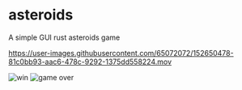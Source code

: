 # asteroids
A simple GUI rust asteroids game

https://user-images.githubusercontent.com/65072072/152650478-81c0bb93-aac6-478c-9292-1375dd558224.mov

![win](https://user-images.githubusercontent.com/65072072/152650483-0fa1852a-497c-4d23-ab03-c680ed63b80f.png)
![game over](https://user-images.githubusercontent.com/65072072/152650486-bce7adbd-633c-4c60-8503-1a3a18247868.png)

